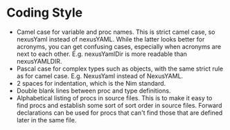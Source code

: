 # Coding Style

- Camel case for variable and proc names. This is strict camel case, so nexusYaml instead of nexusYAML. While the latter looks better for acronyms, you can get confusing cases, especially when acronyms are next to each other. E.g. nexusYamlDir is more readable than nexusYAMLDIR.
- Pascal case for complex types such as objects, with the same strict rule as for camel case. E.g. NexusYaml instead of NexusYAML.
- 2 spaces for indentation, which is the Nim standard.
- Double blank lines between proc and type definitions.
- Alphabetical listing of procs in source files. This is to make it easy to find procs and establish some sort of sort order in source files. Forward declarations can be used for procs that can't find those that are defined later in the same file.

